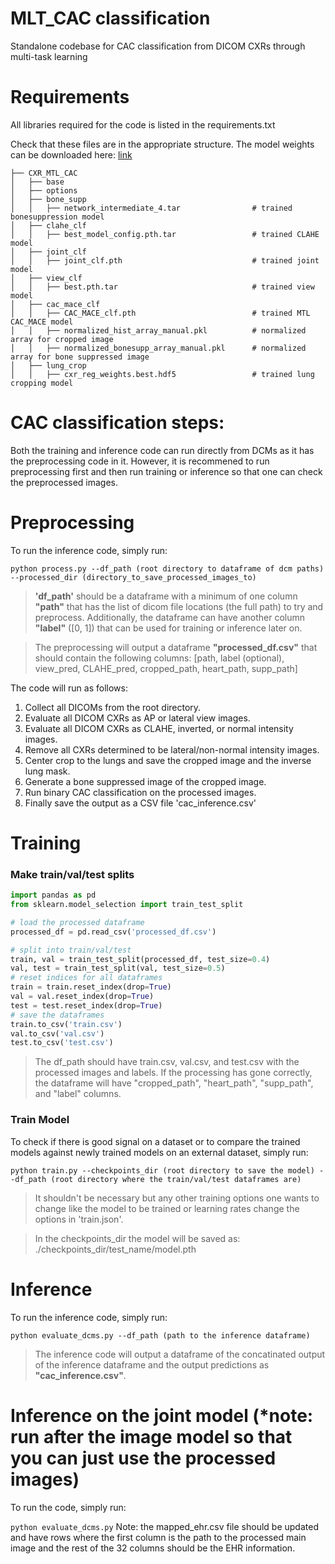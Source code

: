 # MLT_CAC classification
Standalone codebase for CAC classification from DICOM CXRs through multi-task learning

# Requirements
All libraries required for the code is listed in the requirements.txt

Check that these files are in the appropriate structure. The model weights can be downloaded here: [link](https://drive.google.com/drive/folders/1dxvBqHSiqLH14lSNH4akby8wthmVud0A?usp=sharing)
```
├── CXR_MTL_CAC
│   ├── base
│   ├── options
│   ├── bone_supp
│   │   ├── network_intermediate_4.tar                # trained bonesuppression model
│   ├── clahe_clf
│   │   ├── best_model_config.pth.tar                 # trained CLAHE model
│   ├── joint_clf
│   │   ├── joint_clf.pth                             # trained joint model
│   ├── view_clf
│   │   ├── best.pth.tar                              # trained view model
│   ├── cac_mace_clf
│   │   ├── CAC_MACE_clf.pth                          # trained MTL CAC_MACE model
│   │   ├── normalized_hist_array_manual.pkl          # normalized array for cropped image
│   │   ├── normalized_bonesupp_array_manual.pkl      # normalized array for bone suppressed image
│   ├── lung_crop
│   │   ├── cxr_reg_weights.best.hdf5                 # trained lung cropping model
```

# CAC classification steps:
Both the training and inference code can run directly from DCMs as it has the preprocessing code in it. However, it is recommened to run preprocessing first and then run training or inference so that one can check the preprocessed images.

# Preprocessing
To run the inference code, simply run:

```python process.py --df_path (root directory to dataframe of dcm paths) --processed_dir (directory_to_save_processed_images_to)```

> **'df_path'** should be a dataframe with a minimum of one column **"path"** that has the list of dicom file locations (the full path) to try and preprocess. Additionally, the dataframe can have another column **"label"**  ([0, 1]) that can be used for training or inference later on.

> The preprocessing will output a dataframe **"processed_df.csv"** that should contain the following columns: [path, label (optional), view_pred, CLAHE_pred, cropped_path, heart_path, supp_path]

The code will run as follows:
1. Collect all DICOMs from the root directory.
2. Evaluate all DICOM CXRs as AP or lateral view images.
3. Evaluate all DICOM CXRs as CLAHE, inverted, or normal intensity images.
4. Remove all CXRs determined to be lateral/non-normal intensity images.
5. Center crop to the lungs and save the cropped image and the inverse lung mask.
6. Generate a bone suppressed image of the cropped image.
7. Run binary CAC classification on the processed images.
8. Finally save the output as a CSV file 'cac_inference.csv'

# Training

### Make train/val/test splits

```python
import pandas as pd
from sklearn.model_selection import train_test_split

# load the processed dataframe
processed_df = pd.read_csv('processed_df.csv')

# split into train/val/test
train, val = train_test_split(processed_df, test_size=0.4)
val, test = train_test_split(val, test_size=0.5)
# reset indices for all dataframes
train = train.reset_index(drop=True)
val = val.reset_index(drop=True)
test = test.reset_index(drop=True)
# save the dataframes
train.to_csv('train.csv')
val.to_csv('val.csv')
test.to_csv('test.csv')
```
> The df_path should have train.csv, val.csv, and test.csv with the processed images and labels. If the processing has gone correctly, the dataframe will have "cropped_path", "heart_path", "supp_path", and "label" columns.

### Train Model
To check if there is good signal on a dataset or to compare the trained models against newly trained models on an external dataset, simply run:

```python train.py --checkpoints_dir (root directory to save the model) --df_path (root directory where the train/val/test dataframes are)```
> It shouldn't be necessary but any other training options one wants to change like the model to be trained or learning rates change the options in 'train.json'.

> In the checkpoints_dir the model will be saved as: ./checkpoints_dir/test_name/model.pth

# Inference

To run the inference code, simply run:

```python evaluate_dcms.py --df_path (path to the inference dataframe)```
> The inference code will output a dataframe of the concatinated output of the inference dataframe and the output predictions as **"cac_inference.csv"**.

# Inference on the joint model (*note: run after the image model so that you can just use the processed images)

To run the code, simply run:

```python evaluate_dcms.py```
Note: the mapped_ehr.csv file should be updated and have rows where the first column is the path to the processed main image and the rest of the 32 columns should be the EHR information.


